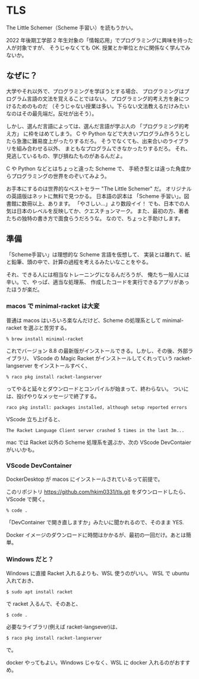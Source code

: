 # TLS

The Little Schemer（Scheme 手習い）を読もうかい。

2022 年後期工学部 2 年生対象の「情報応用」でプログラミングに興味を持った人が対象ですが、
そうじゃなくても OK.
授業とか単位とかに関係なく学んでみないか。

## なぜに？

大学やそれ以外で、プログラミングを学ぼうとする場合、
プログラミングはプログラム言語の文法を覚えることではない。
プログラミング的考え方を身につけるためのものだ
（そうじゃない授業は多い。下らない文法教えるだけみたいなのはその最先端だ。反吐が出そう）。

しかし、選んだ言語によっては、選んだ言語が学ぶ人の
「プログラミング的考え方」
に枠をはめてしまう。
C や Python などで大きいプログラム作ろうとしたら急激に難易度上がったりするだろ。
そうでなくても、出来合いのライブラリを組み合わせる以外、
まともなプログラムできなかったりするだろ。
それ、見逃しているもの、学び損ねたものがあるんだよ。

C や Python などとはちょっと違った Scheme で、
手続き型とは違った角度からプログラミングの世界をのぞいてみよう。

お手本にするのは世界的なベストセラー
"The Little Schemer"
だ。
オリジナルの英語版はネットに無料で見つかる。
日本語の訳本は 「Scheme 手習い」。図書館に数冊以上、あります。
「やさしい...」より数段イイ！
でも、日本での人気は日本のレベルを反映してか、クエスチョンマーク。
また、最初の方、著者たちの独特の書き方で面食らうだろうな。
なので、ちょっと手助けします。

## 準備

「Scheme手習い」は理想的な Scheme 言語を仮想して、
実装とは離れて、紙と鉛筆、頭の中で、計算の過程を考えるみたいなことをやる。

それ、できる人には相当なトレーニングになるんだろうが、
俺たち一般人には辛い。で、やっぱ、適当な処理系、
作成したコードを実行できるアプリがあったほうが楽だ。

### macos で minimal-racket は大変

普通は macos はいろいろ楽なんだけど、Scheme の処理系として minimal-racket を選ぶと苦労する。

```
% brew install minimal-racket
```

これでバージョン 8.8 の最新版がインストールできる。しかし、その後、外部ライブラリ、
VScode の Magic Racket がインストールしてくれっていう
racket-langserver をインストールすべく、

```
% raco pkg install racket-langserver
```

ってやると延々とダウンロードとコンパイルが始まって、終わらない。
ついには、投げやりなメッセージで終了する。

```
raco pkg install: packages installed, although setup reported errors
```

VScode 立ち上げると、

```
The Racket Language Client server crashed 5 times in the last 3m...
```

mac では Racket 以外の Scheme 処理系を選ぶか、次の VScode DevContaier がいいかも。


### VScode DevContainer

DockerDesktop が macos にインストールされているって前提で。

このリポジトリ 
https://github.com/hkim0331/tls.git
をダウンロードしたら、VScode で開く。

```
% code .
```

「DevContainer で開き直しますか」みたいに聞かれるので、そのまま YES.

Docker イメージのダウンロードに時間はかかるが、最初の一回だけ。あとは簡単。

### Windows だと？

Windows に直接 Racket 入れるよりも、WSL 使うのがいい。
WSL で ubuntu 入れておき、

```
$ sudo apt install racket
```

で racket 入るんで、そのあと、

```
$ code .
```

必要なライブラリ(例えば racket-langsever)は、

```
$ raco pkg install racket-langserver
```
で。

docker やってもよい。Windows じゃなく、WSL に docker 入れるのがおすすめ。
